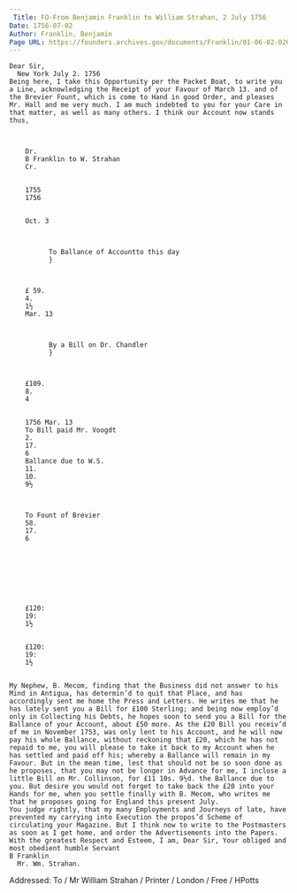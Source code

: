```yaml
---
 Title: FO-From Benjamin Franklin to William Strahan, 2 July 1756
Date: 1756-07-02
Author: Franklin, Benjamin
Page URL: https://founders.archives.gov/documents/Franklin/01-06-02-0209
---
```


    Dear Sir,
      New York July 2. 1756
    Being here, I take this Opportunity per the Packet Boat, to write you a Line, acknowledging the Receipt of your Favour of March 13. and of the Brevier Fount, which is come to Hand in good Order, and pleases Mr. Hall and me very much. I am much indebted to you for your Care in that matter, as well as many others. I think our Account now stands thus,
    
      
        
        Dr.
        B Franklin to W. Strahan
        Cr.
      
      
        1755
        1756
      
      
        Oct. 3
        
          
            
              To Ballance of Accountto this day
              }
            
          
        
        £ 59.
        4.
        1½
        Mar. 13
        
          
            
              By a Bill on Dr. Chandler 
              }
            
          
        
        £109.
        8.
        4   
      
      
        1756 Mar. 13
        To Bill paid Mr. Voogdt
        2.
        17.
        6
        Ballance due to W.S. 
        11.
        10.
        9½
      
      
        
        To Fount of Brevier
        58.
        17. 
        6
        
        
        
        
      
      
        
        
        £120:
        19:
        1½
        
        
        £120:
        19: 
        1½
      
    
    My Nephew, B. Mecom, finding that the Business did not answer to his Mind in Antigua, has determin’d to quit that Place, and has accordingly sent me home the Press and Letters. He writes me that he has lately sent you a Bill for £100 Sterling; and being now employ’d only in Collecting his Debts, he hopes soon to send you a Bill for the Ballance of your Account, about £50 more. As the £20 Bill you receiv’d of me in November 1753, was only lent to his Account, and he will now pay his whole Ballance, without reckoning that £20, which he has not repaid to me, you will please to take it back to my Account when he has settled and paid off his; whereby a Ballance will remain in my Favour. But in the mean time, lest that should not be so soon done as he proposes, that you may not be longer in Advance for me, I inclose a little Bill on Mr. Collinson, for £11 10s. 9½d. the Ballance due to you. But desire you would not forget to take back the £20 into your Hands for me, when you settle finally with B. Mecom, who writes me that he proposes going for England this present July.
    You judge rightly, that my many Employments and Journeys of late, have prevented my carrying into Execution the propos’d Scheme of circulating your Magazine. But I think now to write to the Postmasters as soon as I get home, and order the Advertisements into the Papers.
    With the greatest Respect and Esteem, I am, Dear Sir, Your obliged and most obedient humble Servant
    B Franklin
      Mr. Wm. Strahan.
   Addressed: To / Mr William Strahan / Printer / London / Free / HPotts

